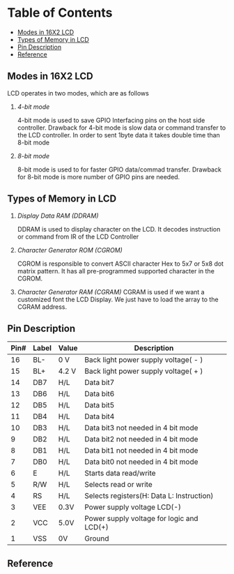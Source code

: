
# Table of Contents

- [Modes in 16X2 LCD](#modes-in-16x2-lcd)
- [Types of Memory in LCD](#types-of-memory-in-lcd)
- [Pin Description](#pin-description)
- [Reference](#reference)

<!-- toc -->


## Modes in 16X2 LCD

LCD operates in two modes, which are as follows

1) *4-bit mode*

    4-bit mode is used to save GPIO Interfacing pins on the host side controller. 
    Drawback for 4-bit mode is slow data or command transfer to the LCD controller.
    In order to sent 1byte data it takes double time than 8-bit mode

2) *8-bit mode*

    8-bit mode is used to for faster GPIO data/commad transfer. 
    Drawback for 8-bit mode is more number of GPIO pins are needed.

## Types of Memory in LCD

1) *Display Data RAM (DDRAM)*

    DDRAM is used to display character on the LCD. It decodes instruction or command from IR of the LCD Controller

2) *Character Generator ROM (CGROM)*

    CGROM is responsible to convert ASCII character Hex to 5x7 or 5x8 dot matrix pattern. It has all pre-programmed supported character in the CGROM.

3) *Character Generator RAM (CGRAM)*
    CGRAM is used if we want a customized font the LCD Display. We just have to load the array to the CGRAM address. 

## Pin Description

|Pin#	|Label		|Value		|Description|
|----------|----------------|----------------|--------------|
|16 		|BL- 			|0 V 			|Back light power supply voltage( - )|
|15		|BL+ 		|4.2 V		|Back light power supply voltage( + )|
|14 		|DB7 		|H/L			|Data bit7|		
|13		|DB6			|H/L 		|Data bit6|
|12		|DB5 		|H/L 		|Data bit5|
|11 		|DB4 		|H/L 		|Data bit4|
|10 		|DB3 		|H/L 		|Data bit3		not needed in 4 bit mode|
|9 		|DB2 		|H/L 		|Data bit2		not needed in 4 bit mode|
|8 		|DB1 		|H/L 		|Data bit1		not needed in 4 bit mode|
|7 		|DB0 		|H/L	 		|Data bit0		not needed in 4 bit mode|
|6 		|E 			|H/L 		|Starts data read/write|
|5 		|R/W 		|H/L 		|Selects read or write|
|4 		|RS 			|H/L 		|Selects registers(H: Data L: Instruction)|
|3 		|VEE 		|0.3V 		|Power supply voltage LCD(-)|
|2 		|VCC 		|5.0V 		|Power supply voltage for logic and LCD(+) |
|1 		|VSS 		|0V 			|Ground|


## Reference
